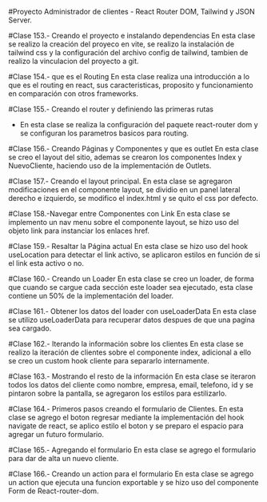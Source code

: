 #Proyecto Administrador de clientes - React Router DOM, Tailwind y JSON Server.

#Clase 153.- Creando el proyecto e instalando dependencias
En esta clase se realizo la creación del proyeco en vite, se realizo la instalación de tailwind css y la configuración del archivo config de tailwind,
tambien de realizo  la vinculacion del proyecto a git.

#Clase 154.- que es el Routing
En esta clase realiza una introducción a lo que es el routing en react, sus caracteristicas, proposito y funcionamiento en comparación con otros frameworks.

#Clase 155.- Creando el router y definiendo las primeras rutas
- En esta clase se realiza la configuración del paquete react-router dom y se configuran los parametros basicos para routing.

#Clase 156.- Creando Páginas y Componentes y que es outlet
En esta clase se creo el layout del sitio, ademas se crearon los componentes Index y NuevoCliente, haciendo uso de la implementación de Outlets.

#Clase 157.- Creando el layout principal.
En esta clase se agregaron modificaciones en el componente layout, se dividio en un panel lateral derecho e izquierdo, se modifico el index.html y se quito el css por defecto.

#Clase 158.-Navegar entre Componentes con Link
En esta clase se implemento un nav menu sobre el componente layout, se hizo uso del objeto link para instanciar los enlaces href.

#Clase 159.- Resaltar la Página actual
En esta clase se hizo uso del hook useLocation para detectar el link activo, se aplicaron estilos en función de si el link esta activo o no.

#Clase 160.- Creando un Loader
En esta clase se creo un loader, de forma que cuando se cargue cada sección este loader sea ejecutado, esta clase contiene un 50% de la implementación del loader.

#Clase 161.- Obtener los datos del loader con useLoaderData
En esta clase se utilizo useLoaderData para recuperar datos despues de que una pagina sea cargado.

#Clase 162.- Iterando la información sobre los clientes
En esta clase se realizo la iteración de clientes sobre el componente index,  adicional a ello se creo un custom hook cliente para separarlo internamente.

#Clase 163.- Mostrando el resto de la información
En esta clase se iteraron todos los datos del cliente como nombre, empresa, email, telefono, id y se pintaron sobre la pantalla, se agregaron los estilos para estilizarlo.

#Clase 164.- Primeros pasos creando el formulario de Clientes.
En esta clase se agrego el boton regresar mediante la implementación del hook navigate de react, se aplico estilo el boton y se preparo el espacio para agregar un futuro formulario.

#Clase 165.- Agregando el formulario 
En esta clase se agrego el formulario para dar de alta un nuevo cliente.

#Clase 166.- Creando un action para el formulario
En esta clase se agrego un action que ejecuta una funcion exportable y se hizo uso del componente Form de React-router-dom.